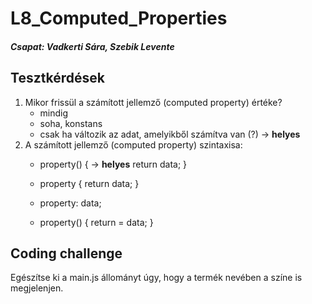 # L8_Computed_Properties

##### Csapat: Vadkerti Sára, Szebik Levente

## Tesztkérdések

1. Mikor frissül a számított jellemző (computed property) értéke?
   - mindig
   - soha, konstans
   - csak ha változik az adat, amelyikből számítva van (?) -> **helyes**
2. A számított jellemző (computed property) szintaxisa:
   - property() {       -> **helyes**
        return data;
     }

   - property {
        return data;
     }

   - property: data;

   - property() {
        return = data;
     }

## Coding challenge

Egészítse ki a main.js állományt úgy, hogy a termék nevében a színe is megjelenjen.
